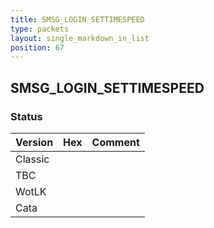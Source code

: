 ```yaml
---
title: SMSG_LOGIN_SETTIMESPEED
type: packets
layout: single_markdown_in_list
position: 67
---
```


## SMSG_LOGIN_SETTIMESPEED

### Status

Version | Hex | Comment
---------- | ---------- | ---------- 
Classic |  |  
TBC |  |  
WotLK |  |  
Cata |  |  
